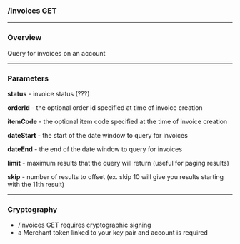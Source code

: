 ### /invoices GET

***

### Overview

Query for invoices on an account

***

### Parameters

**status** - invoice status (???)

**orderId** - the optional order id specified at time of invoice creation

**itemCode** - the optional item code specified at the time of invoice creation

**dateStart** - the start of the date window to query for invoices

**dateEnd** - the end of the date window to query for invoices

**limit** - maximum results that the query will return (useful for paging results)

**skip** - number of results to offset (ex. skip 10 will give you results starting with the 11th result)
***

### Cryptography

* /invoices GET requires cryptographic signing
* a Merchant token linked to your key pair and account is required
